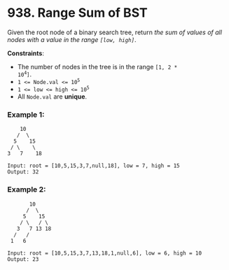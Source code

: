 # 938. Range Sum of BST

Given the root node of a binary search tree, return *the sum of values of all nodes with a value in the range `[low, high]`*.

**Constraints**:
- The number of nodes in the tree is in the range <code>[1, 2 * 10<sup>4</sup>]</code>.
- <code>1 <= Node.val <= 10<sup>5</sup></code>
- <code>1 <= low <= high <= 10<sup>5</sup></code>
- All `Node.val` are **unique**.

### Example 1:
```
    10
   /  \
  5    15
 / \    \
3   7    18

Input: root = [10,5,15,3,7,null,18], low = 7, high = 15
Output: 32
```

### Example 2:
```
       10
      /  \
     5    15
    / \   / \
   3   7 13 18
  /   / 
 1   6

Input: root = [10,5,15,3,7,13,18,1,null,6], low = 6, high = 10
Output: 23
```
